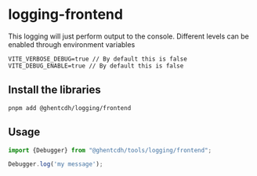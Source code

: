 # logging-frontend

This logging will just perform output to the console. Different levels can be enabled through environment variables

```
VITE_VERBOSE_DEBUG=true // By default this is false
VITE_DEBUG_ENABLE=true // By default this is false
```
## Install the libraries

```ssh
pnpm add @ghentcdh/logging/frontend 
```

## Usage

```typescript
import {Debugger} from "@ghentcdh/tools/logging/frontend";

Debugger.log('my message');
```
